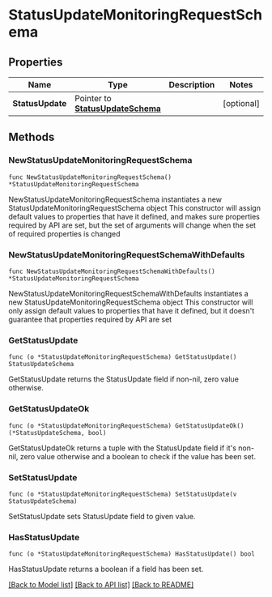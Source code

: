 # StatusUpdateMonitoringRequestSchema

## Properties

Name | Type | Description | Notes
------------ | ------------- | ------------- | -------------
**StatusUpdate** | Pointer to [**StatusUpdateSchema**](StatusUpdateSchema.md) |  | [optional] 

## Methods

### NewStatusUpdateMonitoringRequestSchema

`func NewStatusUpdateMonitoringRequestSchema() *StatusUpdateMonitoringRequestSchema`

NewStatusUpdateMonitoringRequestSchema instantiates a new StatusUpdateMonitoringRequestSchema object
This constructor will assign default values to properties that have it defined,
and makes sure properties required by API are set, but the set of arguments
will change when the set of required properties is changed

### NewStatusUpdateMonitoringRequestSchemaWithDefaults

`func NewStatusUpdateMonitoringRequestSchemaWithDefaults() *StatusUpdateMonitoringRequestSchema`

NewStatusUpdateMonitoringRequestSchemaWithDefaults instantiates a new StatusUpdateMonitoringRequestSchema object
This constructor will only assign default values to properties that have it defined,
but it doesn't guarantee that properties required by API are set

### GetStatusUpdate

`func (o *StatusUpdateMonitoringRequestSchema) GetStatusUpdate() StatusUpdateSchema`

GetStatusUpdate returns the StatusUpdate field if non-nil, zero value otherwise.

### GetStatusUpdateOk

`func (o *StatusUpdateMonitoringRequestSchema) GetStatusUpdateOk() (*StatusUpdateSchema, bool)`

GetStatusUpdateOk returns a tuple with the StatusUpdate field if it's non-nil, zero value otherwise
and a boolean to check if the value has been set.

### SetStatusUpdate

`func (o *StatusUpdateMonitoringRequestSchema) SetStatusUpdate(v StatusUpdateSchema)`

SetStatusUpdate sets StatusUpdate field to given value.

### HasStatusUpdate

`func (o *StatusUpdateMonitoringRequestSchema) HasStatusUpdate() bool`

HasStatusUpdate returns a boolean if a field has been set.


[[Back to Model list]](../README.md#documentation-for-models) [[Back to API list]](../README.md#documentation-for-api-endpoints) [[Back to README]](../README.md)


